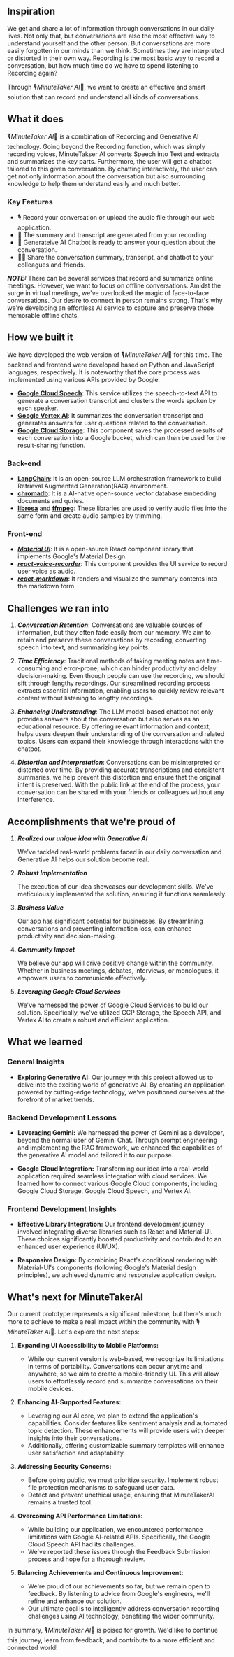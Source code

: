 ## Inspiration
We get and share a lot of information through conversations in our daily lives. Not only that, but conversations are also the most effective way to understand yourself and the other person. But conversations are more easily forgotten in our minds than we think. Sometimes they are interpreted or distorted in their own way. Recording is the most basic way to record a conversation, but how much time do we have to spend listening to Recording again?

Through 🎙️*MinuteTaker AI*🚀, we want to create an effective and smart solution that can record and understand all kinds of conversations.

## What it does
🎙️*MinuteTaker AI*🚀 is a combination of Recording and Generative AI technology. Going beyond the Recording function, which was simply recording voices, MinuteTakser AI converts Speech into Text and extracts and summarizes the key parts. Furthermore, the user will get a chatbot tailored to this given conversation. By chatting interactively, the user can get not only information about the conversation but also surrounding knowledge to help them understand easily and much better.

### Key Features
- 🎙️ Record your conversation or upload the audio file through our web application.
- 📝 The summary and transcript are generated from your recording.
- 💬 Generateive AI Chatbot is ready to answer your question about the conversation.
- 🙍‍♀️ Share the conversation summary, transcript, and chatbot to your colleagues and friends.

***NOTE:*** There can be several services that record and summarize online meetings. However, we want to focus on offline conversations. Amidst the surge in virtual meetings, we've overlooked the magic of face-to-face conversations. Our desire to connect in person remains strong. That's why we're developing an effortless AI service to capture and preserve those memorable offline chats.
  
## How we built it
We have developed the web version of 🎙️*MinuteTaker AI*🚀 for this time. The backend and frontend were developed based on Python and JavaScript languages, respectively. It is noteworthy that the core process was implemented using various APIs provided by Google.

- [**Google Cloud Speech**](https://cloud.google.com/python/docs/reference/speech/latest): This service utilizes the speech-to-text API to generate a conversation transcript and clusters the words spoken by each speaker.
- [**Google Vertex AI**](https://cloud.google.com/vertex-ai/docs/python-sdk/use-vertex-ai-python-sdk): It summarizes the conversation transcript and generates answers for user questions related to the conversation.
- [**Google Cloud Storage**](https://cloud.google.com/python/docs/reference/storage/latest): This component saves the processed results of each conversation into a Google bucket, which can then be used for the result-sharing function.



### Back-end

- [**LangChain**](https://python.langchain.com/docs/get_started/introduction): It is an open-source LLM orchestration framework to build Retrieval Augmented Generation(RAG) environment.
- [**chromadb**](https://www.trychroma.com/): It is a AI-native open-source vector database embedding documents and quries.
- [**librosa**](https://librosa.org/doc/main/index.html) and [**ffmpeg**](https://pypi.org/project/ffmpeg-python/): These libraries are used to verify audio files into the same form and create audio samples by trimming.


### Front-end
- [***Material UI***](https://mui.com/material-ui/): It is a open-source React component library that implements Google's Material Design.
- [***react-voice-recorder***](https://www.npmjs.com/package/react-voice-recorder): This component provides the UI service to record user voice as audio.
- [***react-markdown***](https://www.npmjs.com/package/react-markdown/v/8.0.6): It renders and visualize the summary contents into the markdown form.


## Challenges we ran into

1. ***Conversation Retention***: Conversations are valuable sources of information, but they often fade easily from our memory. We aim to retain and preserve these conversations by recording, converting speech into text, and summarizing key points.

2. ***Time Efficiency***: Traditional methods of taking meeting notes are time-consuming and error-prone, which can hinder productivity and delay decision-making. Even though people can use the recording, we should sift through lengthy recordings. Our streamlined recording process extracts essential information, enabling users to quickly review relevant content without listening to lengthy recordings.

3. ***Enhancing Understanding***: The LLM model-based chatbot not only provides answers about the conversation but also serves as an educational resource. By offering relevant information and context, helps users deepen their understanding of the conversation and related topics. Users can expand their knowledge through interactions with the chatbot.

4. ***Distortion and Interpretation***: Conversations can be misinterpreted or distorted over time. By providing accurate transcriptions and consistent summaries, we help prevent this distortion and ensure that the original intent is preserved. With the public link at the end of the process, your conversation can be shared with your friends or colleagues without any interference.

## Accomplishments that we're proud of

1. ***Realized our unique idea with Generative AI***

    We've tackled real-world problems faced in our daily conversation and Generative AI helps our solution become real.

2. ***Robust Implementation***

    The execution of our idea showcases our development skills. We've meticulously implemented the solution, ensuring it functions seamlessly.

3. ***Business Value***

    Our app has significant potential for businesses. By streamlining conversations and preventing information loss, can enhance productivity and decision-making.

4. ***Community Impact***

    We believe our app will drive positive change within the community. Whether in business meetings, debates, interviews, or monologues, it empowers users to communicate effectively.

5. ***Leveraging Google Cloud Services***

    We've harnessed the power of Google Cloud Services to build our solution. Specifically, we've utilized GCP Storage, the Speech API, and Vertex AI to create a robust and efficient application.


## What we learned

### General Insights

- **Exploring Generative AI:** Our journey with this project allowed us to delve into the exciting world of generative AI. By creating an application powered by cutting-edge technology, we've positioned ourselves at the forefront of market trends.

### Backend Development Lessons

- **Leveraging Gemini:** We harnessed the power of Gemini as a developer, beyond the normal user of Gemini Chat. Through prompt engineering and implementing the RAG framework, we enhanced the capabilities of the generative AI model and tailored it to our purpose.

- **Google Cloud Integration:** Transforming our idea into a real-world application required seamless integration with cloud services. We learned how to connect various Google Cloud components, including Google Cloud Storage, Google Cloud Speech, and Vertex AI.

### Frontend Development Insights

- **Effective Library Integration:** Our frontend development journey involved integrating diverse libraries such as React and Material-UI. These choices significantly boosted productivity and contributed to an enhanced user experience (UI/UX).

- **Responsive Design:** By combining React's conditional rendering with Material-UI's components (following Google's Material design principles), we achieved dynamic and responsive application design.

## What's next for MinuteTakerAI

Our current prototype represents a significant milestone, but there's much more to achieve to make a real impact within the community with 🎙️*MinuteTaker AI*🚀. Let's explore the next steps:

1. **Expanding UI Accessibility to Mobile Platforms:**
   - While our current version is web-based, we recognize its limitations in terms of portability. Conversations can occur anytime and anywhere, so we aim to create a mobile-friendly UI. This will allow users to effortlessly record and summarize conversations on their mobile devices.

2. **Enhancing AI-Supported Features:**
   - Leveraging our AI core, we plan to extend the application's capabilities. Consider features like sentiment analysis and automated topic detection. These enhancements will provide users with deeper insights into their conversations.
   - Additionally, offering customizable summary templates will enhance user satisfaction and adaptability.

3. **Addressing Security Concerns:**
   - Before going public, we must prioritize security. Implement robust file protection mechanisms to safeguard user data.
   - Detect and prevent unethical usage, ensuring that MinuteTakerAI remains a trusted tool.

4. **Overcoming API Performance Limitations:**
   - While building our application, we encountered performance limitations with Google AI-related APIs. Specifically, the Google Cloud Speech API had its challenges.
   - We've reported these issues through the Feedback Submission process and hope for a thorough review.

5. **Balancing Achievements and Continuous Improvement:**
   - We're proud of our achievements so far, but we remain open to feedback. By listening to advice from Google's engineers, we'll refine and enhance our solution.
   - Our ultimate goal is to intelligently address conversation recording challenges using AI technology, benefiting the wider community.

In summary, 🎙️*MinuteTaker AI*🚀 is poised for growth. We'd like to continue this journey, learn from feedback, and contribute to a more efficient and connected world!
